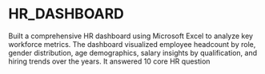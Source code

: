 # HR_DASHBOARD
Built a comprehensive HR dashboard using Microsoft Excel to analyze key workforce metrics. The dashboard visualized employee headcount by role, gender distribution, age demographics, salary insights by qualification, and hiring trends over the years. It answered 10 core HR question
